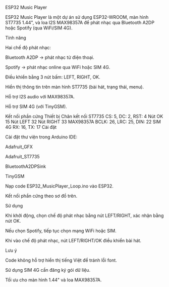 ESP32 Music Player

ESP32 Music Player là một dự án sử dụng ESP32-WROOM, màn hình ST7735 1.44", và loa I2S MAX98357A để phát nhạc qua Bluetooth A2DP hoặc Spotify (qua WiFi/SIM 4G).

Tính năng

Hai chế độ phát nhạc:

Bluetooth A2DP -> phát nhạc từ điện thoại.

Spotify -> phát nhạc online qua WiFi hoặc SIM 4G.

Điều khiển bằng 3 nút bấm: LEFT, RIGHT, OK.

Hiển thị thông tin trên màn hình ST7735 (bài hát, trạng thái, menu).

Hỗ trợ I2S audio với MAX98357A.

Hỗ trợ SIM 4G (với TinyGSM).

Kết nối phần cứng
Thiết bị	Chân kết nối
ST7735	CS: 5, DC: 2, RST: 4
Nút OK	15
Nút LEFT	32
Nút RIGHT	33
MAX98357A	BCLK: 26, LRC: 25, DIN: 22
SIM 4G	RX: 16, TX: 17
Cài đặt

Cài đặt thư viện trong Arduino IDE:

Adafruit_GFX

Adafruit_ST7735

BluetoothA2DPSink

TinyGSM

Nạp code ESP32_MusicPlayer_Loop.ino vào ESP32.

Kết nối phần cứng theo sơ đồ trên.

Sử dụng

Khi khởi động, chọn chế độ phát nhạc bằng nút LEFT/RIGHT, xác nhận bằng nút OK.

Nếu chọn Spotify, tiếp tục chọn mạng WiFi hoặc SIM.

Khi vào chế độ phát nhạc, nút LEFT/RIGHT/OK điều khiển bài hát.

Lưu ý

Code không hỗ trợ hiển thị tiếng Việt để tránh lỗi font.

Sử dụng SIM 4G cần đăng ký gói dữ liệu.

Tối ưu cho màn hình 1.44" và loa MAX98357A.
